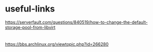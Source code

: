 # useful-links

https://serverfault.com/questions/840519/how-to-change-the-default-storage-pool-from-libvirt
#
https://bbs.archlinux.org/viewtopic.php?id=266280
